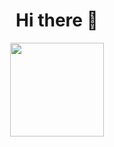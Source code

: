 
<div id="header" align="center">
  <H1 align="center">Hi there 👋</H1>
  <img src="https://media.giphy.com/media/M9gbBd9nbDrOTu1Mqx/giphy.gif" width="150"/>
</div>

<!--
**stanouz/stanouz** is a ✨ _special_ ✨ repository because its `README.md` (this file) appears on your GitHub profile.

Here are some ideas to get you started:

- 🔭 I’m currently working on ...
- 🌱 I’m currently learning ...
- 👯 I’m looking to collaborate on ...
- 🤔 I’m looking for help with ...
- 💬 Ask me about ...
- 📫 How to reach me: ...
- 😄 Pronouns: ...
- ⚡ Fun fact: ...
-->
